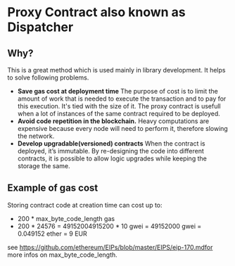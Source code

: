 # Proxy Contract also known as Dispatcher

## Why?

This is a great method which is used mainly in library development. It helps to solve following problems.
- **Save gas cost at deployment time**
The purpose of cost is to limit the amount of work that is needed to execute the transaction and to pay for this execution. It's tied with the size of it.
The proxy contract is usefull when a lot of instances of the same contract required to be deployed.
- **Avoid code repetition in the blockchain.**
Heavy computations are expensive because every node will need to perform it, therefore slowing the network.
- **Develop upgradable(versioned) contracts**
When the contract is deployed, it’s immutable. By re-designing the code into different contracts, it is possible to allow logic upgrades while keeping the storage the same.

## Example of gas cost

Storing contract code at creation time can cost up to:
 - 200 * max_byte_code_length gas
 - 200 * 24576 = 49152004915200 * 10 gwei = 49152000 gwei = 0.049152 ether = 9 EUR
 
 see https://github.com/ethereum/EIPs/blob/master/EIPS/eip-170.mdfor more infos on max_byte_code_length.
